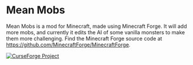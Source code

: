 # Mean Mobs

Mean Mobs is a mod for Minecraft, made using Minecraft Forge. It will add more mobs, and currently it edits the AI of some vanilla monsters to make them more challenging. Find the Minecraft Forge source code at https://github.com/MinecraftForge/MinecraftForge.

<a href="https://minecraft.curseforge.com/projects/angry-pixel-the-betweenlands-mod"><img src="http://cf.way2muchnoise.eu/short_angry-pixel-the-betweenlands-mod.svg" alt="CurseForge Project"/></a>
